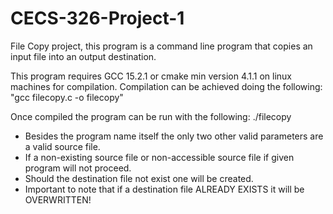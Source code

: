 # CECS-326-Project-1

File Copy project, this program is a command line program that copies an input file into an output destination.

This program requires GCC 15.2.1 or cmake min version 4.1.1 on linux machines for compilation. Compilation can be achieved doing the following:
"gcc filecopy.c -o filecopy"

Once compiled the program can be run with the following:
./filecopy <sourcefile> <destination file>

- Besides the program name itself the only two other valid parameters are a valid source file.
- If a non-existing source file or non-accessible source file if given program will not proceed.
- Should the destination file not exist one will be created.
- Important to note that if a destination file ALREADY EXISTS it will be OVERWRITTEN!
